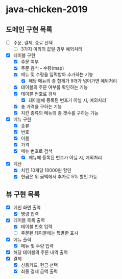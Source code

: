 # java-chicken-2019

## 도메인 구현 목록
- [ ] 주문, 결제, 종료 선택
    - [ ] 3가지 이외의 값일 경우 예외처리
- [x] 테이블 구현
    - [x] 주문 여부
    - [x] 주문 음식 - 수량(map)
    - [x] 메뉴 및 수량을 입력받아 추가하는 기능
        - [x] 해당 메뉴의 총 합계가 9개가 넘어가면 예외처리 
    - [x] 테이블의 주문 여부를 확인하는 기능
    - [x] 테이블 번호로 검색
        - [x] 테이블에 등록된 번호가 아닐 시, 예외처리
    - [x] 총 가격을 구하는 기능
    - [x] 치킨 종류의 메뉴의 총 갯수를 구하는 기능
- [x] 메뉴 구현
    - [x] 종류
    - [x] 번호
    - [x] 이름
    - [x] 가격
    - [x] 메뉴 번호로 검색
        - [x] 메뉴에 등록된 번호가 아닐 시, 예외처리
- [x] 계산
    - [x] 치킨 10개당 10000원 할인
    - [x] 현금은 위 금액에서 추가로 5% 할인 가능
    
## 뷰 구현 목록
- [x] 메인 화면 출력
    - [x] 명령 입력
- [x] 테이블 목록 출력
    - [x] 테이블 번호 입력
    - [ ] 주문된 테이블에는 특별한 표시
- [x] 메뉴 출력
    - [x] 메뉴 및 수량 입력
- [x] 해당 테이블의 주문 내역 출력
- [x] 결제
    - [x] 신용카드, 현금 선택
    - [x] 최종 결제 금액 출력